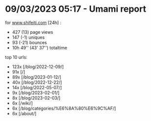 # 09/03/2023 05:17 - Umami report
for www.shifeiti.com [24h] :

 - 427 (13) page views
 - 147 (-1) uniques
 - 93 (-21) bounces
 - 10h 49'' (43' 37'') totaltime


top 10 urls:
 - 123x [/blog/2022-12-09/]
 - 91x [/]
 - 89x [/blog/2023-01-12/]
 - 40x [/blog/2022-12-22/]
 - 14x [/blog/2022-05-07/]
 - 9x [/blog/2023-02-01/]
 - 8x [/blog/2023-02-03/]
 - 6x [/wiki/]
 - 6x [/blog/categories/%E6%8A%80%E6%9C%AF/]
 - 6x [/about/]


